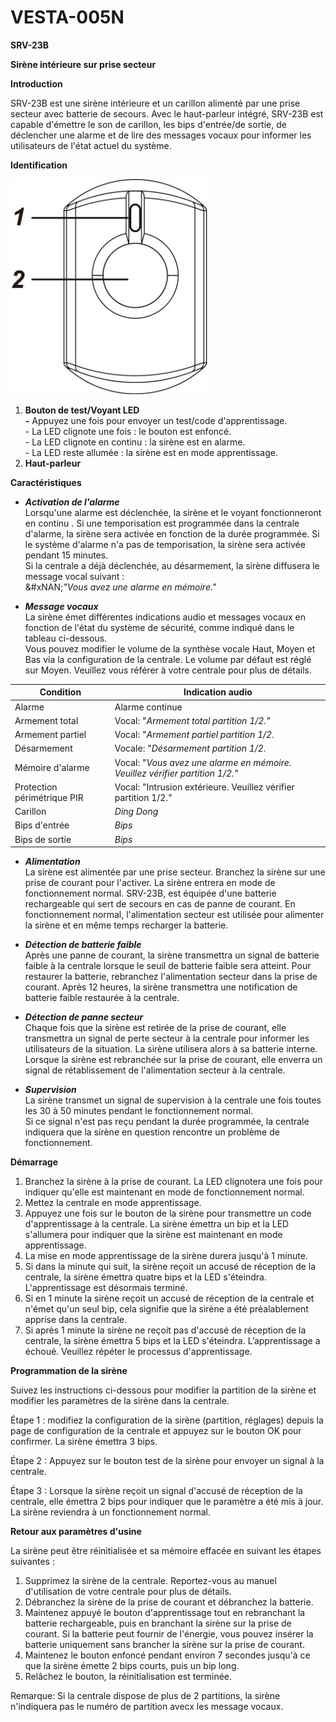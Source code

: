 # VESTA-005N

**SRV-23B**



**Sirène intérieure sur prise secteur**



**Introduction**

SRV-23B est une sirène intérieure et un carillon alimenté par une prise secteur avec batterie de secours. Avec le haut-parleur intégré, SRV-23B est capable d'émettre le son de carillon, les bips d'entrée/de sortie, de déclencher une alarme et de lire des messages vocaux pour informer les utilisateurs de l'état actuel du système.

**Identification**

![](<.gitbook/assets/0 (20).jpeg>)

1. **Bouton de test/Voyant LED**\
   **-** Appuyez une fois pour envoyer un test/code d'apprentissage.\
   \- La LED clignote une fois : le bouton est enfoncé.\
   \- La LED clignote en continu : la sirène est en alarme.\
   \- La LED reste allumée : la sirène est en mode apprentissage.
2. **Haut-parleur**



**Caractéristiques**

* _**Activation de l'alarme**_\
  Lorsqu'une alarme est déclenchée, la sirène et le voyant fonctionneront en continu . Si une temporisation est programmée dans la centrale d'alarme, la sirène sera activée en fonction de la durée programmée. Si le système d'alarme n'a pas de temporisation, la sirène sera activée pendant 15 minutes.\
  Si la centrale a déjà déclenchée, au désarmement, la sirène diffusera le message vocal suivant :\
  &#xNAN;_"Vous avez une alarme en mémoire."_



* _**Message vocaux**_\
  La sirène émet différentes indications audio et messages vocaux en fonction de l'état du système de sécurité, comme indiqué dans le tableau ci-dessous.\
  Vous pouvez modifier le volume de la synthèse vocale Haut, Moyen et Bas via la configuration de la centrale. Le volume par défaut est réglé sur Moyen. Veuillez vous référer à votre centrale pour plus de détails.

| **Condition**               | **Indication audio**                                                         |
| --------------------------- | ---------------------------------------------------------------------------- |
| Alarme                      | Alarme continue                                                              |
| Armement total              | Vocal: "_Armement total partition 1/2."_                                     |
| Armement partiel            | Vocal: "_Armement partiel partition 1/2._                                    |
| Désarmement                 | Vocale: "_Désarmement partition 1/2._                                        |
| Mémoire d'alarme            | Vocal: "_Vous avez une alarme en mémoire. Veuillez vérifier partition 1/2."_ |
| Protection périmétrique PIR | Vocal: "Intrusion extérieure. Veuillez vérifier partition 1/2."              |
| Carillon                    | _Ding Dong_                                                                  |
| Bips d'entrée               | _Bips_                                                                       |
| Bips de sortie              | _Bips_                                                                       |



* _**Alimentation**_\
  La sirène est alimentée par une prise secteur. Branchez la sirène sur une prise de courant pour l'activer. La sirène entrera en mode de fonctionnement normal. SRV-23B, est équipée d'une batterie rechargeable qui sert de secours en cas de panne de courant. En fonctionnement normal, l'alimentation secteur est utilisée pour alimenter la sirène et en même temps recharger la batterie.



* _**Détection de batterie faible**_\
  Après une panne de courant, la sirène transmettra un signal de batterie faible à la centrale lorsque le seuil de batterie faible sera atteint. Pour restaurer la batterie, rebranchez l'alimentation secteur dans la prise de courant. Après 12 heures, la sirène transmettra une notification de batterie faible restaurée à la centrale.



* _**Détection de panne secteur**_\
  Chaque fois que la sirène est retirée de la prise de courant, elle transmettra un signal de perte secteur à la centrale pour informer les utilisateurs de la situation. La sirène utilisera alors à sa batterie interne.\
  Lorsque la sirène est rebranchée sur la prise de courant, elle enverra un signal de rétablissement de l'alimentation secteur à la centrale.



* _**Supervision**_\
  La sirène transmet un signal de supervision à la centrale une fois toutes les 30 à 50 minutes pendant le fonctionnement normal.\
  Si ce signal n'est pas reçu pendant la durée programmée, la centrale indiquera que la sirène en question rencontre un problème de fonctionnement.



**Démarrage**

1. Branchez la sirène à la prise de courant. La LED clignotera une fois pour indiquer qu'elle est maintenant en mode de fonctionnement normal.
2. Mettez la centrale en mode apprentissage.
3. Appuyez une fois sur le bouton de la sirène pour transmettre un code d'apprentissage à la centrale. La sirène émettra un bip et la LED s'allumera pour indiquer que la sirène est maintenant en mode apprentissage.
4. La mise en mode apprentissage de la sirène durera jusqu'à 1 minute.
5. Si dans la minute qui suit, la sirène reçoit un accusé de réception de la centrale, la sirène émettra quatre bips et la LED s'éteindra. L'apprentissage est désormais terminé.
6. Si en 1 minute la sirène reçoit un accusé de réception de la centrale et n'émet qu'un seul bip, cela signifie que la sirène a été préalablement apprise dans la centrale.
7. Si après 1 minute la sirène ne reçoit pas d'accusé de réception de la centrale, la sirène émettra 5 bips et la LED s'éteindra. L’apprentissage a échoué. Veuillez répéter le processus d'apprentissage.



**Programmation de la sirène**

Suivez les instructions ci-dessous pour modifier la partition de la sirène et modifier les paramètres de la sirène dans la centrale.

Étape 1 : modifiez la configuration de la sirène  (partition, réglages) depuis la page de configuration de la centrale et appuyez sur le bouton OK pour confirmer. La sirène émettra 3 bips.

Étape 2 : Appuyez sur le bouton test de la sirène pour envoyer un signal à la centrale.

Étape 3 : Lorsque la sirène reçoit un signal d'accusé de réception de la centrale,  elle émettra 2 bips pour indiquer que le paramètre a été mis à jour. La sirène reviendra à un fonctionnement normal.



**Retour aux paramètres d'usine**

La sirène peut être réinitialisée et sa mémoire effacée en suivant les étapes suivantes :

1. Supprimez la sirène de la centrale. Reportez-vous au manuel d'utilisation de votre centrale pour plus de détails.
2. Débranchez la sirène de la prise de courant et débranchez la batterie.
3. Maintenez appuyé le bouton d'apprentissage tout en rebranchant la batterie rechargeable, puis en branchant la sirène sur la prise de courant. Si la batterie peut fournir de l'énergie, vous pouvez insérer la batterie uniquement sans brancher la sirène sur la prise de courant.
4. Maintenez le bouton enfoncé pendant environ 7 secondes jusqu'à ce que la sirène émette 2 bips courts, puis un bip long.
5. Relâchez le bouton, la réinitialisation est terminée.



Remarque: Si la centrale dispose de plus de 2 partitions, la sirène n'indiquera pas le numéro de partition avecx les message vocaux.
